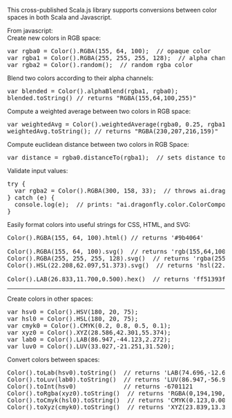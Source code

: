 This cross-published Scala.js library supports conversions between color spaces in both Scala and Javascript.

From javascript:<br />
Create new colors in RGB space:<br />
<pre>
var rgba0 = Color().RGBA(155, 64, 100);  // opaque color
var rgba1 = Color().RGBA(255, 255, 255, 128);  // alpha channel
var rgba2 = Color().random();  // random rgba color
</pre>
Blend two colors according to their alpha channels:<br />
<pre>
var blended = Color().alphaBlend(rgba1, rgba0);
blended.toString() // returns "RGBA(155,64,100,255)"
</pre>
Compute a weighted average between two colors in RGB space:<br />
<pre>
var weightedAvg = Color().weightedAverage(rgba0, 0.25, rgba1, 0.75);
weightedAvg.toString(); // returns "RGBA(230,207,216,159)"
</pre>
Compute euclidean distance between two colors in RGB Space:<br />
<pre>
var distance = rgba0.distanceTo(rgba1);  // sets distance to 265.52965936030574
</pre>
Validate input values: <br />
<pre>
try {
  var rgba2 = Color().RGBA(300, 158, 33);  // throws ai.dragonfly.color.ColorComponentOutOfRangeException
} catch (e) {
  console.log(e);  // prints: "ai.dragonfly.color.ColorComponentOutOfRangeException: Red 300 outside range [0-255]"
}
</pre>
Easily format colors into useful strings for CSS, HTML, and SVG:<br />
<pre>
Color().RGBA(155, 64, 100).html() // returns '#9b4064'

Color().RGBA(155, 64, 100).svg()  // returns 'rgb(155,64,100)'
Color().RGBA(255, 255, 255, 128).svg()  // returns 'rgba(255,255,255,0.501960813999176)'
Color().HSL(22.208,62.097,51.373).svg()  // returns 'hsl(22.208,62.1%,51.4%)'

Color().LAB(26.833,11.700,0.500).hex()  // returns 'ff51393f'
</pre>
<hr />
Create colors in other spaces: <br />
<pre>
var hsv0 = Color().HSV(180, 20, 75);
var hsl0 = Color().HSL(180, 20, 75);
var cmyk0 = Color().CMYK(0.2, 0.8, 0.5, 0.1);
var xyz0 = Color().XYZ(28.586,42.301,55.374);
var lab0 = Color().LAB(86.947,-44.123,2.272);
var luv0 = Color().LUV(33.027,-21.251,31.520);
</pre>
Convert colors between spaces: <br />
<pre>
Color().toLab(hsv0).toString()  // returns 'LAB(74.696,-12.612,-4.198)'
Color().toLuv(lab0).toString()  // returns 'LUV(86.947,-56.998,10.683)'
Color().toInt(hsv0)             // returns -6701121
Color().toRgba(xyz0).toString()  // returns 'RGBA(0,194,190,255)'
Color().toCmyk(hsl0).toString()  // returns 'CMYK(0.123,0.000,0.000,0.200)'
Color().toXyz(cmyk0).toString()  // returns 'XYZ(23.839,13.382,17.546)'
</pre>
